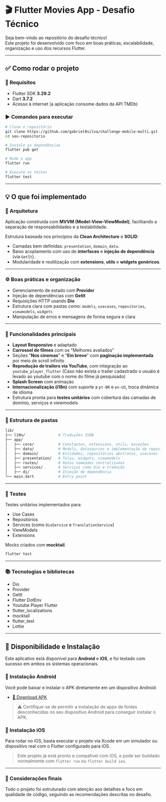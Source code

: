 # 🎬 Flutter Movies App - Desafio Técnico

Seja bem-vindo ao repositório do desafio técnico!  
Este projeto foi desenvolvido com foco em boas práticas, escalabilidade, organização e uso dos recursos Flutter.

---

## ✅ Como rodar o projeto

### 🔧 Requisitos

- Flutter SDK **3.29.2**
- Dart **3.7.2**
- Acesso à internet (a aplicação consome dados da API TMDb)

### ▶️ Comandos para executar

```bash
# Clone o repositório
git clone https://github.com/gabriel0silva/challenge-mobile-multi.git
cd seu-repositorio

# Instale as dependências
flutter pub get

# Rode o app
flutter run

# Execute os testes
flutter test
```

---

## 💡 O que foi implementado

### 🧱 Arquitetura

Aplicação construída com **MVVM (Model-View-ViewModel)**, facilitando a separação de responsabilidades e a testabilidade.

Estrutura baseada nos princípios da **Clean Architecture** e **SOLID**:

- Camadas bem definidas: `presentation`, `domain`, `data`.
- Baixo acoplamento com uso de **interfaces** e **injeção de dependência** (via `GetIt`).
- Modularidade e reutilização com **extensions**, **utils** e **widgets genéricos**.

---

### ⚙️ Boas práticas e organização

- Gerenciamento de estado com **Provider**
- Injeção de dependências com **GetIt**
- Requisições HTTP usando **Dio**
- Estrutura clara com pastas como: `models`, `usecases`, `repositories`, `viewmodels`, `widgets`
- Manipulação de erros e mensagens de forma segura e clara

---

### 📱 Funcionalidades principais

- **Layout Responsivo** e adaptado
- **Carrossel de filmes** com os "Melhores avaliados"
- Seções "**Nos cinemas**" e "**Em breve**" com **paginação implementada** por meio de scroll infinito
- **Reprodução de trailers via YouTube**, com integração ao `youtube_player_flutter` (Caso não exista o trailer cadastrado o usuáio é levado ao youtube com o nome do filme já pesquisado)
- **Splash Screen** com animação
- **Internacionalização (i18n)** com suporte a `pt-BR` e `en-US`, troca dinâmica de idioma
- Estrutura pronta para **testes unitários** com cobertura das camadas de domínio, serviços e viewmodels

---

### 📂 Estrutura de pastas

```bash
lib/
├── l10n/               # Traduções JSON
├── app/
│   ├── core/           # Constantes, extensions, utils, exceções
│   ├── data/           # Models, datasources e implementação de repositórios
│   ├── domain/         # Entidades, repositórios abstratos, usecases
│   ├── presentation/   # Telas, widgets, viewmodels
│   ├── routes/         # Rotas nomeadas centralizadas
│   ├── services/       # Serviços como Dio e tradução
│   ├── di/             # Injeção de dependência
└── main.dart           # Entry point
```

---

### 🧪 Testes

Testes unitários implementados para:

- Use Cases
- Repositórios
- Services (como `DioService` e `TranslationService`)
- ViewModels
- Extensions

Mocks criados com **mocktail**.

```bash
flutter test
```

---

### 📚 Tecnologias e bibliotecas

- Dio
- Provider
- GetIt
- Flutter DotEnv
- Youtube Player Flutter
- flutter_localizations
- mocktail
- flutter_test
- Lottie

---

## 📱 Disponibilidade e Instalação

Este aplicativo está disponível para **Android** e **iOS**, e foi testado com sucesso em ambos os sistemas operacionais.

### 🔗 Instalação Android
Você pode baixar e instalar o APK diretamente em um dispositivo Android:

- [🔽 Download APK](https://github.com/gabriel0silva/challenge-mobile-multi/releases/tag/challenge-mobile-multi)

> ⚠️ Certifique-se de permitir a instalação de apps de fontes desconhecidas no seu dispositivo Android para conseguir instalar o APK.

### 🍏 Instalação iOS
Para rodar no iOS, basta executar o projeto via Xcode em um simulador ou dispositivo real com o Flutter configurado para iOS.

> Este projeto já está pronto e compatível com iOS, e pode ser buildado normalmente com `flutter run` ou `flutter build ios`.

---

### 🎯 Considerações finais

Todo o projeto foi estruturado com atenção aos detalhes e foco em qualidade de código, seguindo as recomendações descritas no desafio.  